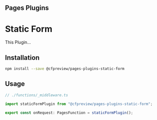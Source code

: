 ## Pages Plugins

# Static Form

This Plugin...

## Installation

```sh
npm install --save @cfpreview/pages-plugins-static-form
```

## Usage

```typescript
// ./functions/_middleware.ts

import staticFormPlugin from "@cfpreview/pages-plugins-static-form";

export const onRequest: PagesFunction = staticFormPlugin();
```

